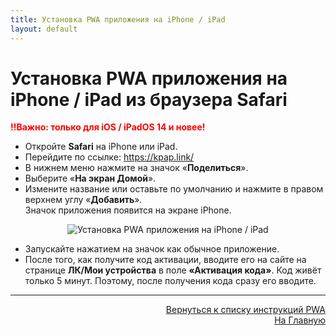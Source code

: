 ```yaml
---
title: Установка PWA приложения на iPhone / iPad
layout: default
---
```


# Установка PWA приложения на iPhone / iPad из браузера Safari
<span style="color: red;">**‼️Важно: только для iOS / iPadOS 14 и новее!**</span><br>
- Откройте **Safari** на iPhone или iPad.
- Перейдите по ссылке:  <a href="https://kpap.link/" target="_blank" rel="noopener noreferrer">https://kpap.link/</a>
- В нижнем меню нажмите на значок «**Поделиться**».
- Выберите «**На экран Домой**».
- Измените название или оставьте по умолчанию и нажмите в правом верхнем углу «**Добавить**».  
Значок приложения появится на экране iPhone.

<div style="text-align: center;">
  <img src="https://lazykpub.github.io/Lazykpub/assets/images/pwa_ios_1.jpeg" alt="Установка PWA приложения на iPhone / iPad" style="max-width: 100%; height: auto; cursor: pointer;" onclick="this.style.maxWidth = this.style.maxWidth === '100%' ? '100vw' : '100%';">
</div>

- Запускайте нажатием на значок как обычное приложение.
- После того, как получите код активации, вводите его на сайте на странице **ЛК/Мои устройства** в поле **«Активация кода»**.
Код живёт только 5 минут. Поэтому, после получения кода сразу его вводите.


---
<p  align="right"><a href="https://lazykpub.github.io/Lazykpub/pages/pwa">Вернуться к списку инструкций PWA</a><br>
<a href="https://lazykpub.github.io/Lazykpub">На Главную</a></p>
